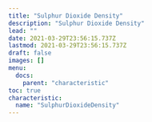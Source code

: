 ```yaml
---
title: "Sulphur Dioxide Density"
description: "Sulphur Dioxide Density"
lead: ""
date: 2021-03-29T23:56:15.737Z
lastmod: 2021-03-29T23:56:15.737Z
draft: false
images: []
menu:
  docs:
    parent: "characteristic"
toc: true
characteristic:
  name: "SulphurDioxideDensity"
---
```

